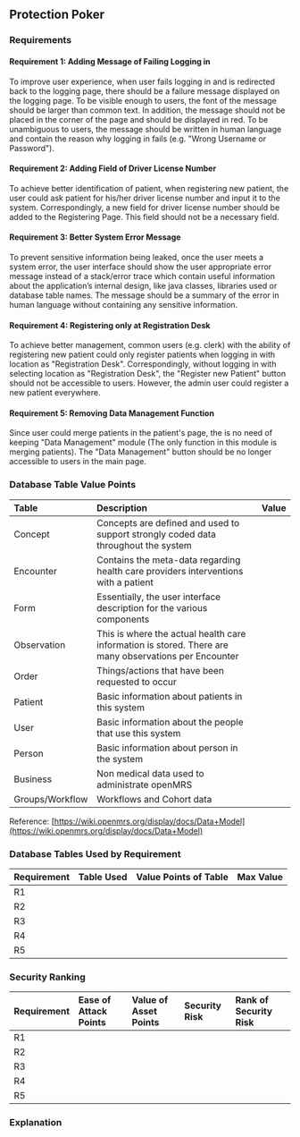## Protection Poker ##


### Requirements ###

#### Requirement 1: Adding Message of Failing Logging in ####
To improve user experience, when user fails logging in and is redirected back to the logging page, there should be a failure message displayed on the logging page. To be visible enough to users, the font of the message should be larger than common text. In addition, the message should not be placed in the corner of the page and should be displayed in red. To be unambiguous to users, the message should be written in human language and contain the reason why logging in fails (e.g. "Wrong Username or Password").

#### Requirement 2: Adding Field of Driver License Number ####
To achieve better identification of patient, when registering new patient, the user could ask patient for his/her driver license number and input it to the system. Correspondingly, a new field for driver license number should be added to the Registering Page. This field should not be a necessary field.

#### Requirement 3: Better System Error Message ####
To prevent sensitive information being leaked, once the user meets a system error, the user interface should show the user appropriate error message instead of a stack/error trace which contain useful information about the application’s internal design, like java classes, libraries used or database table names. The message should be a summary of the error in human language without containing any sensitive information.


#### Requirement 4: Registering only at Registration Desk ####
To achieve better management, common users (e.g. clerk) with the ability of registering new patient could only register patients when logging in with location as "Registration Desk". Correspondingly, without logging in with selecting location as "Registration Desk", the "Register new Patient" button should not be accessible to users. However, the admin user could register a new patient everywhere.


#### Requirement 5: Removing Data Management Function ####
Since user could merge patients in the patient's page, the is no need of keeping "Data Management" module (The only function in this module is merging patients). The "Data Management" button should be no longer accessible to users in the main page.  

### Database Table Value Points ###

| Table				| Description		| Value		|
| :---              | :---      		| :--- 		|
| Concept | Concepts are defined and used to support strongly coded data throughout the system | |
| Encounter | Contains the meta-data regarding health care providers interventions with a patient | |
| Form | Essentially, the user interface description for the various components | |
| Observation | This is where the actual health care information is stored. There are many observations per Encounter | |
| Order | Things/actions that have been requested to occur | |
| Patient | Basic information about patients in this system | |
| User | Basic information about the people that use this system | |
| Person | Basic information about person in the system | |
| Business | Non medical data used to administrate openMRS | |
| Groups/Workflow | Workflows and Cohort data | |

Reference:  [https://wiki.openmrs.org/display/docs/Data+Model](https://wiki.openmrs.org/display/docs/Data+Model)

### Database Tables Used by Requirement ###

| Requirement		| Table Used	| Value Points of Table | Max Value |
| :---              | :---      	| :--- 					| :---		| 
| R1             |       	| 				| 		| 
| R2             |       	| 				| 		| 
| R3             |      	| 				| 		| 
| R4             |       	|  				| 		| 
| R5             |       	|  				| 		| 



### Security Ranking ###

| Requirement | Ease of Attack Points | Value of Asset Points | Security Risk | Rank of Security Risk |
| :---      | :---      			  | :--- 				  | :---			| :---		| 
| R1        | 	     			  	| 					  | 				| 			| 
| R2       	| 	     			  	| 	 				  | 				| 			|   
| R3      	| 	 					| 	 				  | 				| 			| 
| R4       	| 	      			  	| 	 				  | 				| 			| 
| R5       	| 	      			  	| 	 				  | 				| 			| 



### Explanation ###

